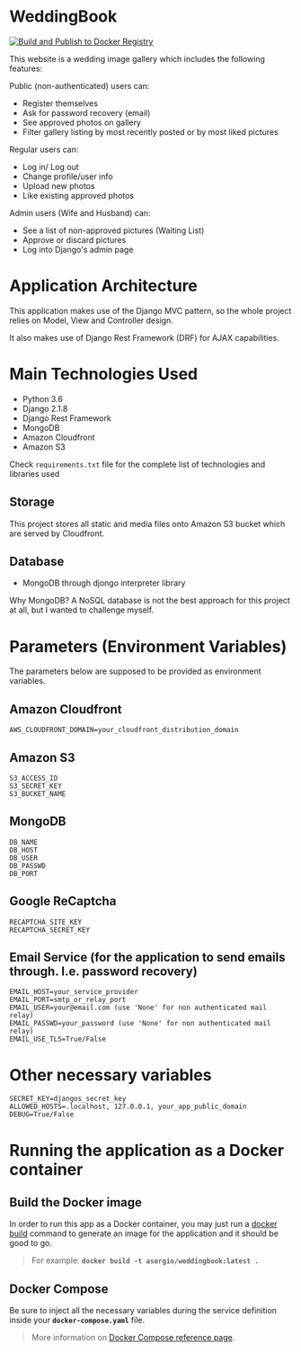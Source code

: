 # WeddingBook

[![Build and Publish to Docker Registry](https://github.com/andersonLSergio/weddingbook/workflows/Build%20and%20Publish%20to%20Docker%20Registry/badge.svg)](https://github.com/andersonLSergio/weddingbook/actions?query=workflow%3A%22Build+and+Publish+to+Docker+Registry%22)

This website is a wedding image gallery which includes the following features:

Public (non-authenticated) users can:
 - Register themselves
 - Ask for password recovery (email)
 - See approved photos on gallery
 - Filter gallery listing by most recently posted or by most liked pictures

Regular users can:
 - Log in/ Log out
 - Change profile/user info
 - Upload new photos
 - Like existing approved photos
 
Admin users (Wife and Husband) can:
 - See a list of non-approved pictures (Waiting List)
 - Approve or discard pictures
 - Log into Django's admin page


# Application Architecture

This application makes use of the Django MVC pattern, so the whole project relies on Model, View and Controller design.

It also makes use of Django Rest Framework (DRF) for AJAX capabilities.


# Main Technologies Used

- Python 3.6
- Django 2.1.8
- Django Rest Framework
- MongoDB
- Amazon Cloudfront
- Amazon S3

Check `requirements.txt` file for the complete list of technologies and libraries used

## Storage

This project stores all static and media files onto Amazon S3 bucket which are served by Cloudfront.

## Database

- MongoDB through djongo interpreter library

Why MongoDB? A NoSQL database is not the best approach for this project at all, but I wanted to challenge myself.


# Parameters (Environment Variables)

The parameters below are supposed to be provided as environment variables.

## Amazon Cloudfront

```
AWS_CLOUDFRONT_DOMAIN=your_cloudfront_distribution_domain
```

## Amazon S3

```
S3_ACCESS_ID
S3_SECRET_KEY
S3_BUCKET_NAME
```

## MongoDB

```
DB_NAME
DB_HOST
DB_USER
DB_PASSWD
DB_PORT
```

## Google ReCaptcha

```
RECAPTCHA_SITE_KEY
RECAPTCHA_SECRET_KEY
```

## Email Service (for the application to send emails through. I.e. password recovery)

```
EMAIL_HOST=your_service_provider
EMAIL_PORT=smtp_or_relay_port
EMAIL_USER=your@email.com (use 'None' for non authenticated mail relay)
EMAIL_PASSWD=your_password (use 'None' for non authenticated mail relay)
EMAIL_USE_TLS=True/False
```

# Other necessary variables

```
SECRET_KEY=djangos_secret_key
ALLOWED_HOSTS=.localhost, 127.0.0.1, your_app_public_domain
DEBUG=True/False
```

# Running the application as a Docker container

## Build the Docker image

In order to run this app as a Docker container, you may just run a [docker build](https://docs.docker.com/engine/reference/commandline/build/) command to generate an image for the application and it should be good to go.
> For example: **`docker build -t asergio/weddingbook:latest .`**


## Docker Compose

Be sure to inject all the necessary variables during the service definition inside your **`docker-compose.yaml`** file.
> More information on [Docker Compose reference page](https://docs.docker.com/compose/).
